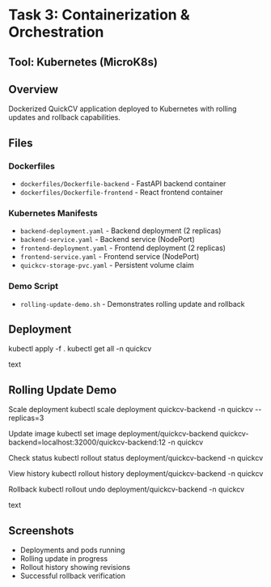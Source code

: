 # Task 3: Containerization & Orchestration

## Tool: Kubernetes (MicroK8s)

## Overview
Dockerized QuickCV application deployed to Kubernetes with rolling updates and rollback capabilities.

## Files
### Dockerfiles
- `dockerfiles/Dockerfile-backend` - FastAPI backend container
- `dockerfiles/Dockerfile-frontend` - React frontend container

### Kubernetes Manifests
- `backend-deployment.yaml` - Backend deployment (2 replicas)
- `backend-service.yaml` - Backend service (NodePort)
- `frontend-deployment.yaml` - Frontend deployment (2 replicas)
- `frontend-service.yaml` - Frontend service (NodePort)
- `quickcv-storage-pvc.yaml` - Persistent volume claim

### Demo Script
- `rolling-update-demo.sh` - Demonstrates rolling update and rollback

## Deployment
kubectl apply -f .
kubectl get all -n quickcv

text

## Rolling Update Demo
Scale deployment
kubectl scale deployment quickcv-backend -n quickcv --replicas=3

Update image
kubectl set image deployment/quickcv-backend quickcv-backend=localhost:32000/quickcv-backend:12 -n quickcv

Check status
kubectl rollout status deployment/quickcv-backend -n quickcv

View history
kubectl rollout history deployment/quickcv-backend -n quickcv

Rollback
kubectl rollout undo deployment/quickcv-backend -n quickcv

text

## Screenshots
- Deployments and pods running
- Rolling update in progress
- Rollout history showing revisions
- Successful rollback verification
